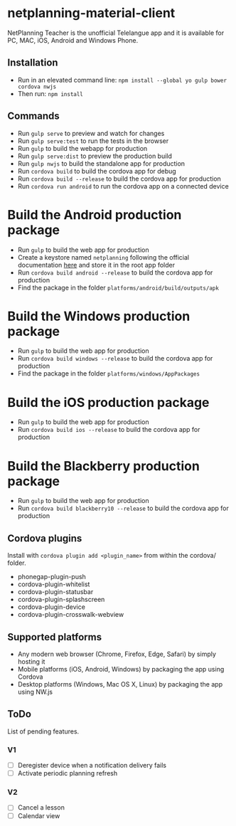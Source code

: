 # netplanning-material-client
NetPlanning Teacher is the unofficial Telelangue app and it is available for PC, MAC, iOS, Android and Windows Phone.

## Installation

- Run in an elevated command line: `npm install --global yo gulp bower cordova nwjs`
- Then run: `npm install`

## Commands

- Run `gulp serve` to preview and watch for changes
- Run `gulp serve:test` to run the tests in the browser
- Run `gulp` to build the webapp for production
- Run `gulp serve:dist` to preview the production build
- Run `gulp nwjs` to build the standalone app for production
- Run `cordova build` to build the cordova app for debug
- Run `cordova build --release` to build the cordova app for production
- Run `cordova run android` to run the cordova app on a connected device

# Build the Android production package
- Run `gulp` to build the web app for production
- Create a keystore named `netplanning` following the official documentation [here](http://developer.android.com/tools/publishing/app-signing.html) and store it in the root app folder
- Run `cordova build android --release` to build the cordova app for production
- Find the package in the folder `platforms/android/build/outputs/apk`

# Build the Windows production package
- Run `gulp` to build the web app for production
- Run `cordova build windows --release` to build the cordova app for production
- Find the package in the folder `platforms/windows/AppPackages`

# Build the iOS production package
- Run `gulp` to build the web app for production
- Run `cordova build ios --release` to build the cordova app for production

# Build the Blackberry production package
- Run `gulp` to build the web app for production
- Run `cordova build blackberry10 --release` to build the cordova app for production

## Cordova plugins
Install with `cordova plugin add <plugin_name>` from within the cordova/ folder.
- phonegap-plugin-push
- cordova-plugin-whitelist
- cordova-plugin-statusbar
- cordova-plugin-splashscreen
- cordova-plugin-device
- cordova-plugin-crosswalk-webview

## Supported platforms
* Any modern web browser (Chrome, Firefox, Edge, Safari) by simply hosting it
* Mobile platforms (iOS, Android, Windows) by packaging the app using Cordova
* Desktop platforms (Windows, Mac OS X, Linux) by packaging the app using NW.js

## ToDo
List of pending features.

### V1
- ☐ Deregister device when a notification delivery fails
- ☐ Activate periodic planning refresh

### V2
- ☐ Cancel a lesson
- ☐ Calendar view
